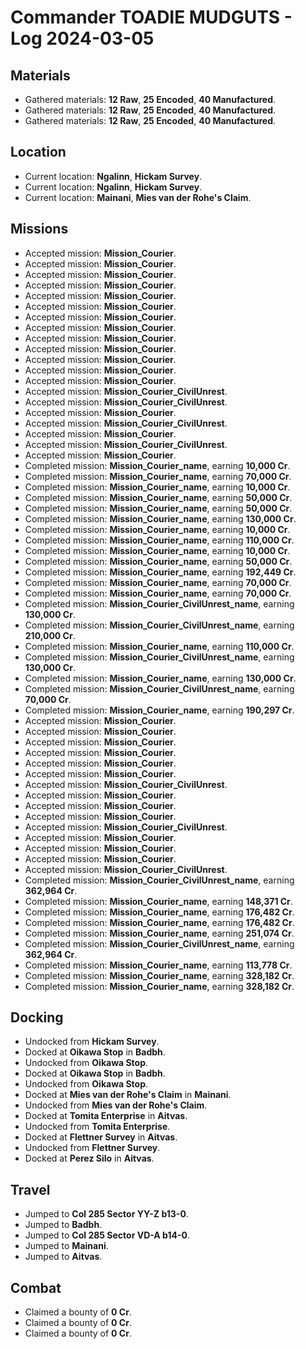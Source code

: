 # Commander TOADIE MUDGUTS - Log 2024-03-05

## Materials
- Gathered materials: **12 Raw**, **25 Encoded**, **40 Manufactured**.
- Gathered materials: **12 Raw**, **25 Encoded**, **40 Manufactured**.
- Gathered materials: **12 Raw**, **25 Encoded**, **40 Manufactured**.

## Location
- Current location: **Ngalinn**, **Hickam Survey**.
- Current location: **Ngalinn**, **Hickam Survey**.
- Current location: **Mainani**, **Mies van der Rohe's Claim**.

## Missions
- Accepted mission: **Mission_Courier**.
- Accepted mission: **Mission_Courier**.
- Accepted mission: **Mission_Courier**.
- Accepted mission: **Mission_Courier**.
- Accepted mission: **Mission_Courier**.
- Accepted mission: **Mission_Courier**.
- Accepted mission: **Mission_Courier**.
- Accepted mission: **Mission_Courier**.
- Accepted mission: **Mission_Courier**.
- Accepted mission: **Mission_Courier**.
- Accepted mission: **Mission_Courier**.
- Accepted mission: **Mission_Courier**.
- Accepted mission: **Mission_Courier**.
- Accepted mission: **Mission_Courier_CivilUnrest**.
- Accepted mission: **Mission_Courier_CivilUnrest**.
- Accepted mission: **Mission_Courier**.
- Accepted mission: **Mission_Courier_CivilUnrest**.
- Accepted mission: **Mission_Courier**.
- Accepted mission: **Mission_Courier_CivilUnrest**.
- Accepted mission: **Mission_Courier**.
- Completed mission: **Mission_Courier_name**, earning **10,000 Cr**.
- Completed mission: **Mission_Courier_name**, earning **70,000 Cr**.
- Completed mission: **Mission_Courier_name**, earning **10,000 Cr**.
- Completed mission: **Mission_Courier_name**, earning **50,000 Cr**.
- Completed mission: **Mission_Courier_name**, earning **50,000 Cr**.
- Completed mission: **Mission_Courier_name**, earning **130,000 Cr**.
- Completed mission: **Mission_Courier_name**, earning **10,000 Cr**.
- Completed mission: **Mission_Courier_name**, earning **110,000 Cr**.
- Completed mission: **Mission_Courier_name**, earning **10,000 Cr**.
- Completed mission: **Mission_Courier_name**, earning **50,000 Cr**.
- Completed mission: **Mission_Courier_name**, earning **192,449 Cr**.
- Completed mission: **Mission_Courier_name**, earning **70,000 Cr**.
- Completed mission: **Mission_Courier_name**, earning **70,000 Cr**.
- Completed mission: **Mission_Courier_CivilUnrest_name**, earning **130,000 Cr**.
- Completed mission: **Mission_Courier_CivilUnrest_name**, earning **210,000 Cr**.
- Completed mission: **Mission_Courier_name**, earning **110,000 Cr**.
- Completed mission: **Mission_Courier_CivilUnrest_name**, earning **130,000 Cr**.
- Completed mission: **Mission_Courier_name**, earning **130,000 Cr**.
- Completed mission: **Mission_Courier_CivilUnrest_name**, earning **70,000 Cr**.
- Completed mission: **Mission_Courier_name**, earning **190,297 Cr**.
- Accepted mission: **Mission_Courier**.
- Accepted mission: **Mission_Courier**.
- Accepted mission: **Mission_Courier**.
- Accepted mission: **Mission_Courier**.
- Accepted mission: **Mission_Courier**.
- Accepted mission: **Mission_Courier**.
- Accepted mission: **Mission_Courier_CivilUnrest**.
- Accepted mission: **Mission_Courier**.
- Accepted mission: **Mission_Courier**.
- Accepted mission: **Mission_Courier**.
- Accepted mission: **Mission_Courier_CivilUnrest**.
- Accepted mission: **Mission_Courier**.
- Accepted mission: **Mission_Courier**.
- Accepted mission: **Mission_Courier**.
- Accepted mission: **Mission_Courier_CivilUnrest**.
- Completed mission: **Mission_Courier_CivilUnrest_name**, earning **362,964 Cr**.
- Completed mission: **Mission_Courier_name**, earning **148,371 Cr**.
- Completed mission: **Mission_Courier_name**, earning **176,482 Cr**.
- Completed mission: **Mission_Courier_name**, earning **176,482 Cr**.
- Completed mission: **Mission_Courier_name**, earning **251,074 Cr**.
- Completed mission: **Mission_Courier_CivilUnrest_name**, earning **362,964 Cr**.
- Completed mission: **Mission_Courier_name**, earning **113,778 Cr**.
- Completed mission: **Mission_Courier_name**, earning **328,182 Cr**.
- Completed mission: **Mission_Courier_name**, earning **328,182 Cr**.

## Docking
- Undocked from **Hickam Survey**.
- Docked at **Oikawa Stop** in **Badbh**.
- Undocked from **Oikawa Stop**.
- Docked at **Oikawa Stop** in **Badbh**.
- Undocked from **Oikawa Stop**.
- Docked at **Mies van der Rohe's Claim** in **Mainani**.
- Undocked from **Mies van der Rohe's Claim**.
- Docked at **Tomita Enterprise** in **Aitvas**.
- Undocked from **Tomita Enterprise**.
- Docked at **Flettner Survey** in **Aitvas**.
- Undocked from **Flettner Survey**.
- Docked at **Perez Silo** in **Aitvas**.

## Travel
- Jumped to **Col 285 Sector YY-Z b13-0**.
- Jumped to **Badbh**.
- Jumped to **Col 285 Sector VD-A b14-0**.
- Jumped to **Mainani**.
- Jumped to **Aitvas**.

## Combat
- Claimed a bounty of **0 Cr**.
- Claimed a bounty of **0 Cr**.
- Claimed a bounty of **0 Cr**.

